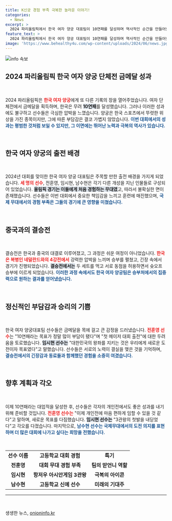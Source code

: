 ```yaml
---
title: K신궁 경험 부족 극복한 놀라운 이야기!
categories:
  - News
excerpt: >
  2024 파리올림픽에서 한국 여자 양궁 대표팀이 10연패를 달성하며 역사적인 순간을 만들어냈다. 첫 출전 선수들이 중압감을 뚫고 쾌거를 이룬 과정과 그 뒤에 숨겨진 이야기들이 가슴을 뛰게 한다!
feature_text: >
  2024 파리올림픽에서 한국 여자 양궁 대표팀이 10연패를 달성하며 역사적인 순간을 만들어냈다. 첫 출전 선수들이 중압감을 뚫고 쾌거를 이룬 과정과 그 뒤에 숨겨진 이야기들이 가슴을 뛰게 한다!
image: 'https://www.behealthy4u.com/wp-content/uploads/2024/06/news.jpg'
---
```


<p><img src="https://www.behealthy4u.com/wp-content/uploads/2024/06/news.jpg" alt="info 속보" /></p>

<h2 data-ke-size="size26">2024 파리올림픽 한국 여자 양궁 단체전 금메달 성과</h2>

<p data-ke-size="size16">&nbsp;</p>

<p>2024 파리올림픽은 <b><span style="color: #ee2323;">한국 여자 양궁</span></b>에게 또 다른 기록의 장을 열어주었습니다. 여자 단체전에서 금메달을 획득하며, 한국은 무려 <b><span style="background-color: #21538527;">10연패</span></b>를 달성했습니다. 그러나 이러한 성과에도 불구하고 선수들은 극심한 압박을 느꼈습니다. 양궁은 한국 스포츠에서 뚜렷한 위상을 가진 종목이지만, 그에 따른 부담감은 결코 가볍지 않았습니다. <b><span style="color: #1a5490;">이번 대회에서의 성과는 평범한 것처럼 보일 수 있지만, 그 이면에는 뛰어난 노력과 극복의 역사가 있습니다.</span></b></p>

<p data-ke-size="size16">&nbsp;</p>

<h2 data-ke-size="size26">한국 여자 양궁의 출전 배경</h2>

<p data-ke-size="size16">&nbsp;</p>

<p>2024년 대회를 맞이한 한국 여자 양궁 대표팀은 주목할 만한 출전 배경을 가지게 되었습니다. <b><span style="color: #ee2323;">세 명의 선수</span></b>, 전훈영, 임시현, 남수현은 각기 다른 개성을 지닌 인물들로 구성되어 있었습니다. <b><span style="background-color: #21538527;">올림픽 경기는 이들에게 처음 경험하는 무대였</span></b>고, 따라서 불확실한 면이 존재했습니다. 선수들은 이번 대회에서 중요한 책임감을 느끼고 훈련에 매진했으며, <b><span style="color: #1a5490;">국제 무대에서의 경험 부족은 그들의 경기에 큰 영향을 미쳤습니다.</span></b></p>

<p data-ke-size="size16">&nbsp;</p>

<h2 data-ke-size="size26">중국과의 결승전</h2>

<p data-ke-size="size16">&nbsp;</p>

<p>결승전은 한국과 중국의 대결로 이루어졌고, 그 과정은 쉬운 여정이 아니었습니다. <b><span style="color: #ee2323;">한국은 복병인 네덜란드와의 4강전에서</span></b> 강력한 압박을 느끼며 승부를 펼쳤고, 긴장 속에서 경기가 진행되었습니다. <b><span style="background-color: #21538527;">결승전에서는</span></b> 두 세트를 먹고 서로 동점을 허용하면서 슛오프 승부에 이르게 되었습니다. <b><span style="color: #1a5490;">이러한 과정 속에서도 한국 여자 양궁팀은 승부처에서의 집중력으로 원하는 결과를 얻어냈습니다.</span></b></p>

<p data-ke-size="size16">&nbsp;</p>

<h2 data-ke-size="size26">정신적인 부담감과 승리의 기쁨</h2>

<p data-ke-size="size16">&nbsp;</p>

<p>한국 여자 양궁대표팀 선수들은 금메달을 목에 걸고 큰 감정을 드러냈습니다. <b><span style="color: #ee2323;">전훈영 선수</span></b>는 "10연패라는 목표가 정말 많이 부담이 됐다"며 "첫 메이저 대회 출전"에 대한 두려움을 토로했습니다. <b><span style="background-color: #21538527;">임시현 선수는</span></b> "대한민국의 왕좌를 지키는 것은 우리에게 새로운 도전이자 목표였다"고 말했습니다. 선수들은 서로의 노력이 결실을 맺은 것을 기억하며, <b><span style="color: #1a5490;">결승전에서의 긴장감과 동료들과 함께했던 경험을 소중히 여겼습니다.</span></b></p>

<p data-ke-size="size16">&nbsp;</p>

<h2 data-ke-size="size26">향후 계획과 각오</h2>

<p data-ke-size="size16">&nbsp;</p>

<p>이제 10연패라는 대업적을 달성한 후, 선수들은 각자의 개인전에서도 좋은 성과를 내기 위해 준비할 것입니다. <b><span style="color: #ee2323;">전훈영 선수는</span></b> "이제 개인전에 마음 편하게 임할 수 있을 것 같다"고 말하며, 새로운 목표를 다짐했습니다. <b><span style="background-color: #21538527;">임시현 선수는</span></b> "3관왕의 첫발을 내딛었다"고 각오를 다졌습니다. 마지막으로, <b><span style="color: #1a5490;">남수현 선수는 국제무대에서의 도전 의지를 표현하며 더 많은 대회에 나가고 싶다는 희망을 전했습니다.</span></b></p>

<p data-ke-size="size16">&nbsp;</p>

<table style="width: 100%; border-collapse: collapse;">
  <tbody>
    <tr>
      <td style="text-align: center; height: 17px;"><b>선수 이름</b></td>
      <td style="text-align: center; height: 17px;"><b>고등학교 대회 경험</b></td>
      <td style="text-align: center; height: 17px;"><b>특기</b></td>
    </tr>
    <tr>
      <td style="text-align: center; height: 17px;"><b>전훈영</b></td>
      <td style="text-align: center; height: 17px;"><b>대회 무대 경험 부족</b></td>
      <td style="text-align: center; height: 17px;"><b>팀의 맏언니 역할</b></td>
    </tr>
    <tr>
      <td style="text-align: center; height: 17px;"><b>임시현</b></td>
      <td style="text-align: center; height: 17px;"><b>항저우 아시안게임 3관왕</b></td>
      <td style="text-align: center; height: 17px;"><b>극복의 아이콘</b></td>
    </tr>
    <tr>
      <td style="text-align: center; height: 17px;"><b>남수현</b></td>
      <td style="text-align: center; height: 17px;"><b>고등학교 신예 선수</b></td>
      <td style="text-align: center; height: 17px;"><b>미래의 기대주</b></td>
    </tr>
  </tbody>
</table>

<hr>

<p data-ke-size="size16">&nbsp;</p>
생생한 뉴스, <a href="https://onioninfo.kr" rel="dofollow">onioninfo.kr</a>



